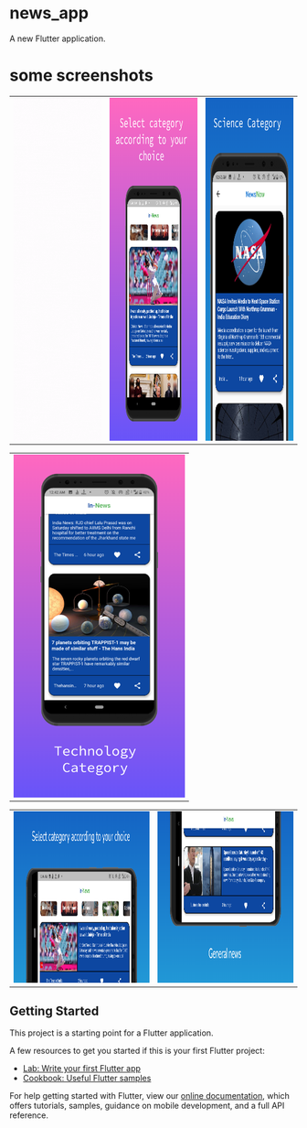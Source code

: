 # news_app

A new Flutter application.

<h1>some screenshots</h1>

<table>
  <tr>
    <td><img src="screenShots/ss.gif" width="300" height="600"></td>
    <td><img src="screenShots/s8/screen_1.png" width="300" height="600"></td>
    <td><img src="screenShots/s8/screen_2.png" width="300" height="600"></td>
  </tr>
 </table>
 
 <table>
  <tr>
    <td><img src="screenShots/s8/screen_3.png" width="300" height="600"></td>
    <table>
      <tc>
                <td><img src="screenShots/s8/screen_6.png" width="600" height="300"></td>
        <td><img src="screenShots/s8/screen_7.png" width="600" height="300"></td>
      </tc>


  </tr>
 </table>


## Getting Started

This project is a starting point for a Flutter application.

A few resources to get you started if this is your first Flutter project:

- [Lab: Write your first Flutter app](https://flutter.dev/docs/get-started/codelab)
- [Cookbook: Useful Flutter samples](https://flutter.dev/docs/cookbook)

For help getting started with Flutter, view our
[online documentation](https://flutter.dev/docs), which offers tutorials,
samples, guidance on mobile development, and a full API reference.
